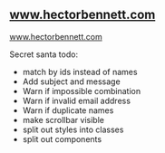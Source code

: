 ## www.hectorbennett.com

www.hectorbennett.com


Secret santa todo:

 - match by ids instead of names
 - Add subject and message
 - Warn if impossible combination
 - Warn if invalid email address
 - Warn if duplicate names
 - make scrollbar visible
 - split out styles into classes
 - split out components